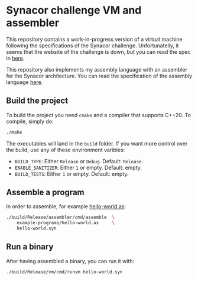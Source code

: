 # Synacor challenge VM and assembler

This repository contains a work-in-progress version of a virtual machine following the specifications of the Synacor challenge.
Unfortunatelly, it seems that the website of the challenge is down, but you can read the spec in [here](./docs/spec/spec.txt).

This repository also implements my assembly language with an assembler for the Synacor architecture. You can read the specification of the assembly language [here](./docs/assembly/assembly.md).

## Build the project
To build the project you need `cmake` and a compiler that supports C++20. To compile, simply do:
```bash
./make
```

The executables will land in the `build` folder. If you want more control over the build, use any of these environment varibles:
- `BUILD_TYPE`: Either `Release` or `Debug`. Default: `Release`.
- `ENABLE_SANITIZER`: Either `1` or empty. Default: empty.
- `BUILD_TESTS`: Either `1` or empty. Default: empty.

## Assemble a program
In order to assemble, for example [hello-world.as](./example-programs/hello-world.as):
```bash
./build/Release/assembler/cmd/assemble  \
    example-programs/hello-world.as     \
    hello-world.syn
```

## Run a binary
After having assembled a binary, you can run it with:
```bash
./build/Release/vm/cmd/runvm hello-world.syn
```
